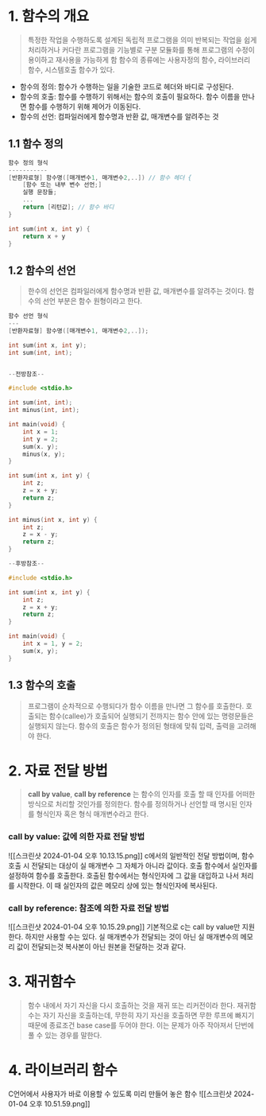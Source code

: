 
# 1. 함수의 개요
> 특정한 작업을 수행하도록 설계된 독립적 프로그램을 의미
> 반복되는 작업을 쉽게 처리하거나 커다란 프로그램을 기능별로 구분
> 모듈화를 통해 프로그램의 수정이 용이하고 재사용을 가능하게 함
> 함수의 종류에는 사용자정의 함수, 라이브러리 함수, 시스템호출 함수가 있다.

- 함수의 정의: 함수가 수행하는 일을 기술한 코드로 헤더와 바디로 구성된다.
- 함수의 호출: 함수를 수행하기 위해서는 함수의 호출이 필요하다. 함수 이름을 만나면 함수를 수행하기 위해 제어가 이동된다.
- 함수의 선언: 컴파일러에게 함수명과 반환 값, 매개변수를 알려주는 것
## 1.1 함수 정의
```C
함수 정의 형식
-----------
[반환자료형] 함수명([매개변수1, 매개변수2,..]) // 함수 헤더 {
	[함수 또는 내부 변수 선언;]
	실행 문장들;
	...
	return [리턴값]; // 함수 바디
}

int sum(int x, int y) {
	return x + y
}

```
## 1.2 함수의 선언
> 한수의 선언은 컴파일러에게 함수명과 반환 값, 매개변수를 알려주는 것이다.
> 함수의 선언 부분은 함수 원형이라고 한다.

```C
함수 선언 형식
---
[반환자료형] 함수명([매개변수1, 매개변수2,..]);

int sum(int x, int y);
int sum(int, int);
```

```C

--전방참조--

#include <stdio.h>

int sum(int, int);
int minus(int, int);

int main(void) {
	int x = 1;
	int y = 2;
	sum(x. y);
	minus(x, y);
}

int sum(int x, int y) {
	int z;
	z = x + y;
	return z;
}

int minus(int x, int y) {
	int z;
	z = x - y;
	return z;
}

--후방참조--

#include <stdio.h>

int sum(int x, int y) {
	int z;
	z = x + y;
	return z;
}

int main(void) {
	int x = 1, y = 2;
	sum(x, y);
}
```

## 1.3 함수의 호출
> 프로그램이 순차적으로 수행되다가 함수 이름을 만나면 그 함수를 호출한다. 호출되는 함수(callee)가 호출되어 실행되기 전까지는 함수 안에 있는 명령문들은 실행되지 않는다.
> 함수의 호출은 함수가 정의된 형태에 맞춰 입력, 출력을 고려해야 한다.

# 2. 자료 전달 방법
> __call by value__, __call by reference__ 는 함수의 인자를 호출 할 때 인자를 어떠한 방식으로 처리할 것인가를 정의한다.
> 함수를 정의하거나 선언할 때 명시된 인자를 형식인자 혹은 형식 매개변수라고 한다.

### call by value: 값에 의한 자료 전달 방법
![[스크린샷 2024-01-04 오후 10.13.15.png]]
c에서의 일반적인 전달 방법이며, 함수 호출 시 전달되는 대상이 실 매개변수 그 자체가 아니라 값이다.
호출 함수에서 실인자를 설정하여 함수를 호출한다.
호출된 함수에서는 형식인자에 그 값을 대입하고 나서 처리를 시작한다. 이 때 실인자의 값은 메모리 상에 있는 형식인자에 복사된다.
### call by reference: 참조에 의한 자료 전달 방법
![[스크린샷 2024-01-04 오후 10.15.29.png]]
기본적으로 c는 call by value만 지원한다. 하지만 사용할 수는 있다.
실 매개변수가 전달되는 것이 아닌 실 매개변수의 메모리 값이 전달되는것
복사본이 아닌 원본을 전달하는 것과 같다.
# 3. 재귀함수
> 함수 내에서 자기 자신을 다시 호출하는 것을 재귀 또는 리커전이라 한다.
> 재귀함수는 자기 자신을 호출하는데, 무한히 자기 자신을 호출하면 무한 루프에 빠지기 때문에 종료조건 base case를 두어야 한다. 이는 문제가 아주 작아져서 단번에 풀 수 있는 경우를 말한다.

# 4. 라이브러리 함수
C언어에서 사용자가 바로 이용할 수 있도록 미리 만들어 놓은 함수
![[스크린샷 2024-01-04 오후 10.51.59.png]]


